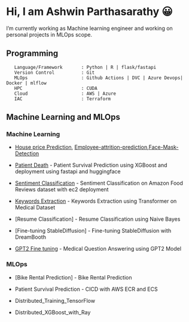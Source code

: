# Hi, I am Ashwin Parthasarathy 😀
  I’m currently working as Machine learning engineer and working on personal projects in MLOps scope.
  
## Programming ##

```
   Language/Framework       : Python | R | flask/fastapi
   Version Control          : Git
   MLOps                    : Github Actions | DVC | Azure Devops| Docker | mlflow
   HPC                      : CUDA
   Cloud                    : AWS | Azure
   IAC                      : Terraform
```
  

## Machine Learning and MLOps ##

### Machine Learning #### 

 - [House price Prediction](https://github.com/Ashwin143/HOUSE-VALUE-PREDICTION ), [Employee-attrition-prediction](https://github.com/Ashwin143/Employee-attrition-prediction),[Face-Mask-Detection](https://github.com/Ashwin143/Face-Mask-Detection)
   
 - [Patient Death](https://github.com/Ashwin143/patient_death) - Patient Survival Prediction using XGBoost and deployment using fastapi and huggingface
   
 - [Sentiment Classification](https://github.com/Ashwin143/amazon_sentiment_classification)  - Sentiment Classification on Amazon Food Reviews dataset with ec2 deployment

 - [Keywords Extraction](https://github.com/Ashwin143/Keyword_Extraction)  - Keywords Extraction using Transformer on Medical Dataset
   
 - [Resume Classification]  - Resume Classification using Naive Bayes
   
 - [Fine-tuning StableDiffusion]  - Fine-tuning StableDiffusion with DreamBooth
   
 - [GPT2 Fine tuning](https://github.com/Ashwin143/Medical-Question-Answering-)  - Medical Question Answering using GPT2 Model
### MLOps ####
   
 - [Bike Rental Prediction]  - Bike Rental Prediction
   
 - Patient Survival Prediction - CICD with AWS ECR and ECS
   
 - Distributed_Training_TensorFlow
   
 - Distributed_XGBoost_with_Ray



